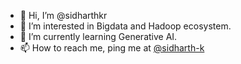 - 👋 Hi, I’m @sidharthkr
- 👀 I’m interested in Bigdata and Hadoop ecosystem. 
- 🌱 I’m currently learning Generative AI.
- 📫 How to reach me, ping me at [@sidharth-k](https://linkedin.com/in/sidharth-k)

<!---
sidharthkr/sidharthkr is a ✨ special ✨ repository because its `README.md` (this file) appears on your GitHub profile.
You can click the Preview link to take a look at your changes.
--->
